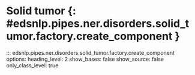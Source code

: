 # Solid tumor {: #edsnlp.pipes.ner.disorders.solid_tumor.factory.create_component }

::: edsnlp.pipes.ner.disorders.solid_tumor.factory.create_component
    options:
        heading_level: 2
        show_bases: false
        show_source: false
        only_class_level: true

